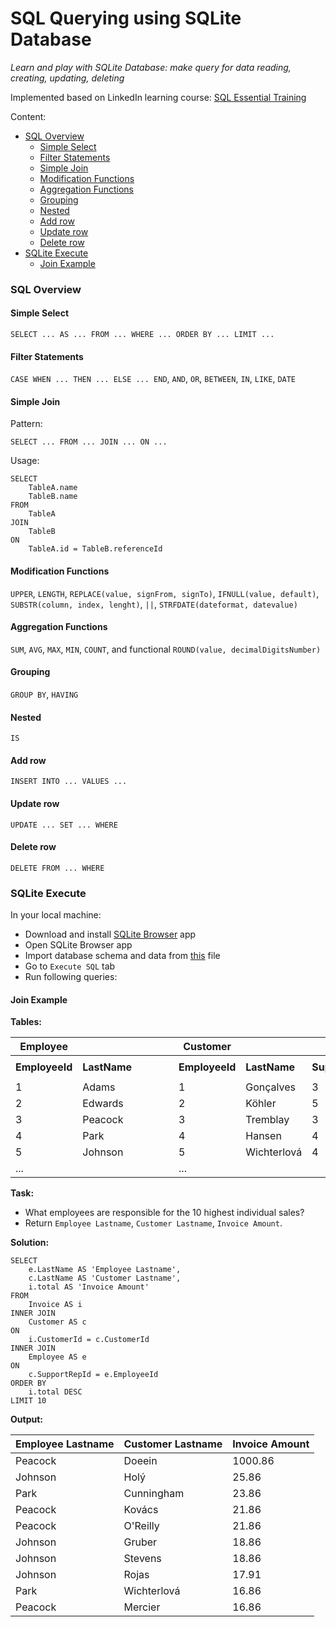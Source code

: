 # SQL Querying using SQLite Database
_Learn and play with SQLite Database: make query for data reading, creating, updating, deleting_

Implemented based on LinkedIn learning course:
[SQL Essential Training](https://www.linkedin.com/learning/sql-essential-training-20685933)

Content:

* [SQL Overview](#sql-overview)
  * [Simple Select](#simple-select)
  * [Filter Statements](#filter-statements)
  * [Simple Join](#simple-join)
  * [Modification Functions](#modification-functions)
  * [Aggregation Functions](#aggregation-functions)
  * [Grouping](#grouping)
  * [Nested](#nested)
  * [Add row](#add-row)
  * [Update row](#update-row)
  * [Delete row](#delete-row)
* [SQLite Execute](#sqlite-execute)
  * [Join Example](#join-example)

### SQL Overview

#### Simple Select

`SELECT ... AS ... FROM ... WHERE ... ORDER BY ... LIMIT ...`

#### Filter Statements

`CASE WHEN ... THEN ... ELSE ... END`, `AND`, `OR`, `BETWEEN`, `IN`, `LIKE`, `DATE`

#### Simple Join

Pattern:

`SELECT ... FROM ... JOIN ... ON ...`

Usage:

```
SELECT
    TableA.name 
    TableB.name
FROM
    TableA
JOIN
    TableB
ON
    TableA.id = TableB.referenceId
```

#### Modification Functions

`UPPER`, `LENGTH`, `REPLACE(value, signFrom, signTo)`, `IFNULL(value, default)`, `SUBSTR(column, index, lenght)`, `||`, `STRFDATE(dateformat, datevalue)`

#### Aggregation Functions

`SUM`, `AVG`, `MAX`, `MIN`, `COUNT`, and functional `ROUND(value, decimalDigitsNumber)`

#### Grouping

`GROUP BY`, `HAVING`

#### Nested

`IS`

#### Add row

`INSERT INTO ... VALUES ...`

#### Update row

`UPDATE ... SET ... WHERE`

#### Delete row

`DELETE FROM ... WHERE`

### SQLite Execute

In your local machine:

- Download and install [SQLite Browser](https://sqlitebrowser.org/dl/) app
- Open SQLite Browser app 
- Import database schema and data from [this](database/WSDA_Music.db) file
- Go to `Execute SQL` tab 
- Run following queries:

#### Join Example

**Tables:**

| Employee       |              | &nbsp;&nbsp;&nbsp;&nbsp;&nbsp;&nbsp;&nbsp;&nbsp;&nbsp;&nbsp; | Customer       |              |                  | &nbsp;&nbsp;&nbsp;&nbsp;&nbsp;&nbsp;&nbsp;&nbsp;&nbsp;&nbsp; | Invoice       |                |           |
|----------------|--------------|--------------------------------------------------------------|----------------|--------------|------------------|--------------------------------------------------------------|---------------|----------------|-----------|
|                |              |                                                              |                |              |                  |                                                              |               |                |           |
| **EmployeeId** | **LastName** |                                                              | **EmployeeId** | **LastName** | **SupportRepId** |                                                              | **InvoiceId** | **CustomerId** | **Total** |
|                |              |                                                              |                |              |                  |                                                              |               |                |           |
| 1              | Adams        |                                                              | 1              | Gonçalves    | 3                |                                                              | 1             | 2              | 1.98      |   
| 2              | Edwards      |                                                              | 2              | Köhler       | 5                |                                                              | 2             | 4              | 3.96      |
| 3              | Peacock      |                                                              | 3              | Tremblay     | 3                |                                                              | 3             | 8              | 5.94      |
| 4              | Park         |                                                              | 4              | Hansen       | 4                |                                                              | 4             | 14             | 8.91      |
| 5              | Johnson      |                                                              | 5              | Wichterlová  | 4                |                                                              | 5             | 23             | 13.86     |
| ...            |              |                                                              | ...            |              |                  |                                                              | ...           |                |           |

**Task:**

- What employees are responsible for the 10 highest individual sales?
- Return `Employee Lastname`, `Customer Lastname`, `Invoice Amount`.

**Solution:**
```
SELECT
	e.LastName AS 'Employee Lastname',
	c.LastName AS 'Customer Lastname',
	i.total AS 'Invoice Amount'
FROM
	Invoice AS i
INNER JOIN
	Customer AS c
ON
	i.CustomerId = c.CustomerId
INNER JOIN
	Employee AS e
ON
	c.SupportRepId = e.EmployeeId
ORDER BY
	i.total DESC
LIMIT 10
```

**Output:**

| Employee Lastname | Customer Lastname | Invoice Amount |
|-------------------|-------------------|----------------|
| Peacock           | Doeein            | 1000.86        |
| Johnson           | Holý              | 25.86          |
| Park              | Cunningham        | 23.86          |
| Peacock           | Kovács            | 21.86          |
| Peacock           | O'Reilly          | 21.86          |
| Johnson           | Gruber            | 18.86          |
| Johnson           | Stevens           | 	18.86         |
| Johnson           | Rojas             | 17.91          |
| Park              | Wichterlová       | 	16.86         |
| Peacock           | Mercier           | 16.86          |
